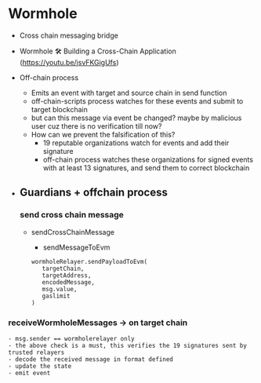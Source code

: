 # Wormhole
- Cross chain messaging bridge
- Wormhole 🛠 Building a Cross-Chain Application (https://youtu.be/jsvFKGigUfs)

- Off-chain process
    - Emits an event with target and source chain in send function
    - off-chain-scripts process watches for these events and submit to target blockchain
    - but can this message via event be changed? maybe by malicious user cuz there is no verification till now?
    - How can we prevent the falsification of this?
        - 19 reputable organizations watch for events and add their signature
        - off-chain process watches these organizations for signed events with at least 13 signatures, and send them to correct blockchain
     
- Guardians + offchain process
    - 
    ### send cross chain message
    - sendCrossChainMessage
        - sendMessageToEvm
        
        ```
      wormholeRelayer.sendPayloadToEvm(
           targetChain,
           targetAddress, 
           encodedMessage, 
           msg.value,
           gaslimit
      )
      ```
      
### receiveWormholeMessages -> on target chain 
    - msg.sender == wormholerelayer only
    - the above check is a must, this verifies the 19 signatures sent by trusted relayers
    - decode the received message in format defined
    - update the state       
    - emit event